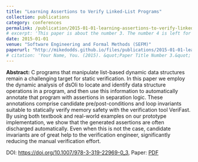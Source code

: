 ```yaml
---
title: "Learning Assertions to Verify Linked-List Programs"
collection: publications
category: conferences
permalink: /publication/2015-01-01-learning-assertions-to-verify-linked-list-programs
# excerpt: 'This paper is about the number 3. The number 4 is left for future work.'
date: 2015-01-01
venue: "Software Engineering and Formal Methods (SEFM)"
paperurl: "http://mikedodds.github.io/files/publications/2015-01-01-learning-assertions-to-verify-linked-list-programs.pdf"
# citation: 'Your Name, You. (2015). &quot;Paper Title Number 3.&quot; <i>Journal 1</i>. 1(3).'
---
```


**Abstract:** C programs that manipulate list-based dynamic data structures remain a challenging target for static verification. In this paper we employ the dynamic analysis of dsOli to locate and identify data structure operations in a program, and then use this information to automatically annotate that program with assertions in separation logic. These annotations comprise candidate pre/post-conditions and loop invariants suitable to statically verify memory safety with the verification tool VeriFast. By using both textbook and real-world examples on our prototype implementation, we show that the generated assertions are often discharged automatically. Even when this is not the case, candidate invariants are of great help to the verification engineer, significantly reducing the manual verification effort.

DOI: <https://doi.org/10.1007/978-3-319-22969-0_3>, Paper: [PDF](http://mikedodds.github.io/files/publications/2015-01-01-learning-assertions-to-verify-linked-list-programs.pdf)

